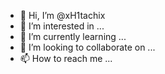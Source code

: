 - 👋 Hi, I’m @xH1tachix
- 👀 I’m interested in ...
- 🌱 I’m currently learning ...
- 💞️ I’m looking to collaborate on ...
- 📫 How to reach me ...

<!---
xH1tachix/xH1tachix is a ✨ special ✨ repository because its `README.md` (this file) appears on your GitHub profile.
You can click the Preview link to take a look at your changes.
--->
